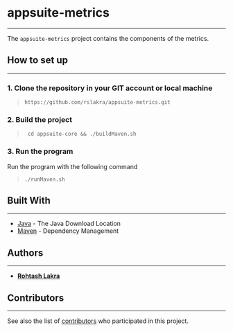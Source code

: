 # appsuite-metrics

---

The ```appsuite-metrics``` project contains the components of the metrics.

## How to set up

---

### 1. Clone the repository in your GIT account or local machine

> ```https://github.com/rslakra/appsuite-metrics.git```

### 2. Build the project

> ``` cd appsuite-core && ./buildMaven.sh```

### 3. Run the program

Run the program with the following command

> ```./runMaven.sh```

## Built With

---

* [Java](https://www.java.com/en/download/mac_download.jsp) - The Java Download Location
* [Maven](https://maven.apache.org/) - Dependency Management

## Authors

---

* [**Rohtash Lakra**](https://github.com/rslakra)

## Contributors

---
See also the list of [contributors](https://github.com/rslakra/AppSuite.git/contributors) who participated in
this project.
